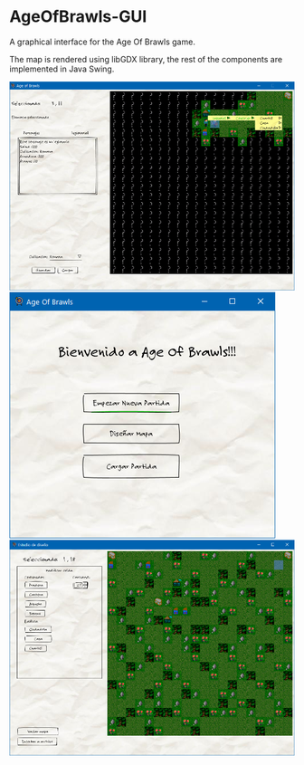 # AgeOfBrawls-GUI
A graphical interface for the Age Of Brawls game.

The map is rendered using libGDX library, the rest of the components are implemented in Java Swing.

![alt text](https://github.com/manudroid19/AgeOfBrawls-GUI/raw/master/Captura2.PNG)
![alt text](https://github.com/manudroid19/AgeOfBrawls-GUI/raw/master/Captura1.PNG)
![alt text](https://github.com/manudroid19/AgeOfBrawls-GUI/raw/master/Captura3.PNG)
